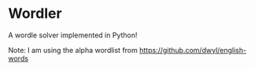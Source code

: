 # Wordler

A wordle solver implemented in Python!

Note: I am using the alpha wordlist from https://github.com/dwyl/english-words